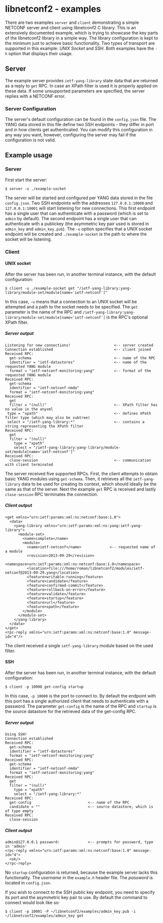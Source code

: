 # libnetconf2 - examples
There are two examples `server` and `client` demonstrating a simple NETCONF server and client using libnetconf2 C library. This is an extensively documented example, which is trying to showcase the key parts of the libnetconf2 library in a simple way. The library configuration is kept to the minimum just to achieve basic functionality. Two types of transport are supported in this example: _UNIX Socket_ and _SSH_. Both examples have the `-h` option that displays their usage.

## Server
The example server provides `ietf-yang-library` state data that are returned as a reply to `get` RPC. In case an XPath filter is used it is properly applied on these data. If some unsupported parameters are specified, the server replies with a NETCONF error.

### Server Configuration
The server's default configuration can be found in the `config.json` file. The YANG data stored in this file define two SSH endpoints - they differ in port and in how clients get authenticated.
You can modify this configuration in any way you want, however, configuring the server may fail if the configuration is not valid.

## Example usage
### Server
First start the server:
```
$ server -u ./example-socket
```
The server will be started and configured per YANG data stored in the file `config.json`.
Two SSH endpoints with the addresses `127.0.0.1:10000` and `127.0.0.1:10001` will start listening for new connections.
This first endpoint has a single user that can authenticate with a password (which is set to `admin` by default).
The second endpoint has a single user that can authenticate with a publickey (the asymmetric key pair used is stored in `admin_key` and `admin_key.pub`).
The `-u` option specifies that a UNIX socket endpoint will be created and `./example-socket` is the path to where the socket will be listening.

### Client
#### UNIX socket
After the server has been run, in another terminal instance, with the default configuration:
```
$ client -u ./example-socket get "/ietf-yang-library:yang-library/module-set/module[name='ietf-netconf']"
```
In this case, `-u` means that a connection to an UNIX socket will be attempted and a path to the socket needs to be specified.
The `get` parameter is the name of the RPC and `/ietf-yang-library:yang-library/module-set/module[name='ietf-netconf']` is the RPC's optional XPath filter.

##### Server output
```
Listening for new connections!                    <-- server created
Connection established                            <-- client joined
Received RPC:
  get-schema                                      <-- name of the RPC
  identifier = "ietf-datastores"                  <-- name of the requested YANG module
  format = "ietf-netconf-monitoring:yang"         <-- format of the requested YANG module
Received RPC:
  get-schema
  identifier = "ietf-netconf-nmda"
  format = "ietf-netconf-monitoring:yang"
Received RPC:
  get
  filter = "(null)"                               <-- XPath filter has no value in the anyxml
 type = "xpath"                                   <-- defines XPath filter type (which may also be subtree)
 select = "/ietf-yang-library:*"                  <-- contains a string representing the XPath filter
Received RPC:
  get
  filter = "(null)"
    type = "xpath"
    select = "/ietf-yang-library:yang-library/module-set/module[name='ietf-netconf']"
Received RPC:
  close-session                                   <-- communication with client terminated
```
The server received five supported RPCs. First, the client attempts to obtain basic YANG modules using `get-schema`. Then, it retrieves all the `ietf-yang-library` data to be used for creating its context, which should ideally be the same as that of the server. Next the example `get` RPC is received and lastly `close-session` RPC terminates the connection.

##### Client output
```
<get xmlns="urn:ietf:params:xml:ns:netconf:base:1.0">
  <data>
    <yang-library xmlns="urn:ietf:params:xml:ns:yang:ietf-yang-library">
      <module-set>
        <name>complete</name>
        <module>
          <name>ietf-netconf</name>             <-- requested name of a module
          <revision>2013-09-29</revision>
          <namespace>urn:ietf:params:xml:ns:netconf:base:1.0</namespace>
          <location>file:///home/roman/libnetconf2/modules/ietf-netconf@2013-09-29.yang</location>
          <feature>writable-running</feature>
          <feature>candidate</feature>
          <feature>confirmed-commit</feature>
          <feature>rollback-on-error</feature>
          <feature>validate</feature>
          <feature>startup</feature>
          <feature>url</feature>
          <feature>xpath</feature>
        </module>
      </module-set>
    </yang-library>
  </data>
</get>
<rpc-reply xmlns="urn:ietf:params:xml:ns:netconf:base:1.0" message-id="4"/>
```
The client received a single `ietf-yang-library` module based on the used filter.

#### SSH
After the server has been run, in another terminal instance, with the default configuration:
```
$ client -p 10000 get-config startup
```
In this case, `-p 10000` is the port to connect to. By default the endpoint with this port has a single authorized client that needs to authenticate with a password.
The parameter `get-config` is the name of the RPC and `startup` is the source datastore for the retrieved data of the get-config RPC.

##### Server output
```
Using SSH!
Connection established
Received RPC:
  get-schema 
  identifier = "ietf-datastores"
  format = "ietf-netconf-monitoring:yang"
Received RPC:
  get-schema
  identifier = "ietf-netconf-nmda"
  format = "ietf-netconf-monitoring:yang"
Received RPC:
  get
  filter = "(null)"
    type = "xpath"
    select = "/ietf-yang-library:*"
Received RPC:
  get-config                          <-- name of the RPC
  candidate = ""                      <-- source datastore, which is of type empty
Received RPC:
  close-session
```

##### Client output
```
admin@127.0.0.1 password:             <-- prompts for password, type in 'admin'
<rpc-reply xmlns="urn:ietf:params:xml:ns:netconf:base:1.0" message-id="4">
  <ok/>
</rpc-reply>
```
No `startup` configuration is returned, because the example server lacks this functionality.
The _username_ in the `example.h` header file. The _password_ is located in `config.json`.

If you wish to connect to the SSH public key endpoint, you need to specify its port and the asymmetric key pair to use.
By default the command to connect would look like so:
```
$ client -p 10001 -P ~/libnetconf2/examples/admin_key.pub -i ~/libnetconf2/examples/admin_key get
```
